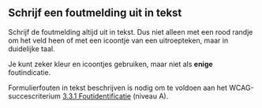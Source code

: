## Schrijf een foutmelding uit in tekst

Schrijf de foutmelding altijd uit in tekst. Dus niet alleen met een rood randje om het veld heen of met een icoontje van een uitroepteken, maar in duidelijke taal.

Je kunt zeker kleur en icoontjes gebruiken, maar niet als **enige** foutindicatie.

Formulierfouten in tekst beschrijven is nodig om te voldoen aan het WCAG-succescriterium [3.3.1 Foutidentificatie](/wcag/3.3.1/) (niveau A).

